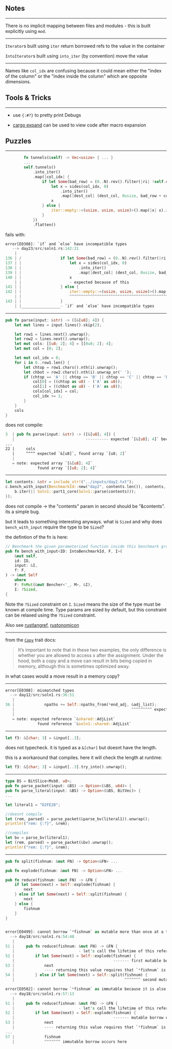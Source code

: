 ##  Notes
---

There is no implicit mapping between files and modules - this is built explicitly using `mod`.

---

`Iterator`s built using `iter` return borrowed refs to the value in the container
 
`IntoIterator`s built using `into_iter` (by convention) move the value

---

Names like `col_idx` are confusing because it could mean either the "index of the column" or the "index inside the column" which are opposite dimensions.

## Tools & Tricks
---

- use `{:#?}` to pretty print Debugs

- [cargo expand](https://github.com/dtolnay/cargo-expand) can be used to view code after macro expansion

## Puzzles


___
```rust
        fn tunnels(&self) -> Vec<usize> { ... }
        ...
        self.tunnels()
            .into_iter()
            .map(|col_idx| {
                if let Some(bad_row) = (0..N).rev().filter(|ri| !self.correct_pos(col_idx, *ri)).next() {
                    let x = sides(col_idx, 0)
                        .into_iter()
                        .map(|dest_col| (dest_col, 0usize, bad_row + col_idx - dest_col));
                    x
                } else {
                    iter::empty::<(usize, usize, usize)>().map(|x| x).into_iter()
                }
            })
            .flatten()
```

fails with:
```rust
error[E0308]: `if` and `else` have incompatible types
   --> day23/src/soln1.rs:142:21
    |
136 | /                 if let Some(bad_row) = (0..N).rev().filter(|ri| !self.correct_pos(col_idx, *ri)).next() {
137 | |                     let x = sides(col_idx, 0)
138 | |                         .into_iter()
139 | |                         .map(|dest_col| (dest_col, 0usize, bad_row + col_idx - dest_col));
140 | |                     x
    | |                     - expected because of this
141 | |                 } else {
142 | |                     iter::empty::<(usize, usize, usize)>().map(|x| x).into_iter()
    | |                     ^^^^^^^^^^^^^^^^^^^^^^^^^^^^^^^^^^^^^^^^^^^^^^^^^^^^^^^^^^^^^ expected struct `std::vec::IntoIter`, found struct `std::iter::Empty`
143 | |                 }
    | |_________________- `if` and `else` have incompatible types
```

----

```rust
pub fn parse(input: &str) -> ([&[u8]; 4]) {
    let mut lines = input.lines().skip(2);

    let row1 = lines.next().unwrap();
    let row2 = lines.next().unwrap();
    let mut cols: [[u8; 2]; 4] = [[0u8; 2]; 4];
    let mut col = [0; 2];

    let mut col_idx = 0;
    for i in 0..row1.len() {
        let chtop = row1.chars().nth(i).unwrap();
        let chbot = row2.chars().nth(i).unwrap_or(' ');
        if (chtop == 'A' || chtop == 'B' || chtop == 'C' || chtop == 'D') {
            col[0] = ((chtop as u8) - ('A' as u8));
            col[1] = ((chbot as u8) - ('A' as u8));
            cols[col_idx] = col;
            col_idx += 1;
        }
    }
    cols
}
``` 

does not compile:

```rust
3  | pub fn parse(input: &str) -> ([&[u8]; 4]) {
   |                               ---------- expected `[&[u8]; 4]` because of return type
...
22 |     cols
   |     ^^^^ expected `&[u8]`, found array `[u8; 2]`
   |
   = note: expected array `[&[u8]; 4]`
              found array `[[u8; 2]; 4]`
```              

----
```rust
let contents: &str = include_str!("../inputs/day2.txt");
c.bench_with_input(BenchmarkId::new("day2", contents.len()), contents, |b, c| {
    b.iter(|| Soln1::part1_core(Soln1::parse(contents)));
});
```

does not compile -> the "contents" param in second should be "&contents". its a simple bug. 

but it leads to something interesting anyways. what is `Sized` and why does `bench_with_input` require the type to be `Sized`?

the defintion of the fn is here:

```rust
// Benchmark the given parameterized function inside this benchmark group.
pub fn bench_with_input<ID: IntoBenchmarkId, F, I>(
    &mut self,
    id: ID,
    input: &I,
    f: F,
) -> &mut Self
    where
    F: FnMut(&mut Bencher<'_, M>, &I),
    I: ?Sized,
{
```

Note the `?Sized` constraint on `I`. `Sized` means the size of the type must be known at compile time. Type params are sized by default, but this constraint can be relaxed using the `?Sized` constraint. 

Also see [rustlangref](https://doc.rust-lang.org/reference/special-types-and-traits.html?highlight=Sized#sized), [rustonomicon](https://doc.rust-lang.org/nomicon/exotic-sizes.html?highlight=Sized#zero-sized-types-zsts)

-----

from the [`Copy`](https://doc.rust-lang.org/std/marker/trait.Copy.html) trait docs:   

> It’s important to note that in these two examples, the only difference is whether you are allowed to access x after the assignment. Under the hood, both a copy and a move can result in bits being copied in memory, although this is sometimes optimized away.

in what cases would a move result in a memory copy?

-------

```rust
error[E0308]: mismatched types
  --> day12/src/soln1.rs:36:51
   |
36 |             npaths += Self::npaths_from(*end_adj, &adj_list);
   |                                                   ^^^^^^^^^ expected struct `shared::AdjList`, found struct `soln1::shared::AdjList`
   |
   = note: expected reference `&shared::AdjList`
              found reference `&soln1::shared::AdjList`
```

----

```rust
let f3: &[char; 3] = &input[..3];
```

does not typecheck. it is typed as a `&[char]` but doesnt have the length.

this is a workaround that compiles. here it will check the length at runtime:

```rust
let f3: &[char; 3] = &input[..3].try_into().unwrap();
```

----


```rust
type BS = BitSlice<Msb0, u8>;
pub fn parse_packet(input: &BS) -> Option<(&BS, u64)> {
pub fn parse_literal(input: &BS) -> Option<(&BS, BitVec)> {
...

let literal1 = "D2FE28";

//doesnt compile
let (rem, parsed) = parse_packet(&parse_bv(literal1)).unwrap();
println!("rem: {:?}", &rem); 

//compiles
let bv = parse_bv(literal1);
let (rem, parsed) = parse_packet(&bv).unwrap();
println!("rem: {:?}", &rem); 
```


----

```rust
pub fn split(fishnum: &mut FN) -> Option<&FN> ...

pub fn explode(fishnum: &mut FN) -> Option<&FN> ...

pub fn reduce(fishnum: &mut FN) -> &FN {
    if let Some(next) = Self::explode(fishnum) {
        next
    } else if let Some(next) = Self::split(fishnum) {
        next
    } else {
        fishnum
    }
}


error[E0499]: cannot borrow `*fishnum` as mutable more than once at a time
  --> day18/src/soln1.rs:54:48
   |
51 |     pub fn reduce(fishnum: &mut FN) -> &FN {
   |                            - let's call the lifetime of this reference `'1`
52 |         if let Some(next) = Self::explode(fishnum) {
   |                                           ------- first mutable borrow occurs here
53 |             next
   |             ---- returning this value requires that `*fishnum` is borrowed for `'1`
54 |         } else if let Some(next) = Self::split(fishnum) {
   |                                                ^^^^^^^ second mutable borrow occurs here

error[E0502]: cannot borrow `*fishnum` as immutable because it is also borrowed as mutable
  --> day18/src/soln1.rs:57:13
   |
51 |     pub fn reduce(fishnum: &mut FN) -> &FN {
   |                            - let's call the lifetime of this reference `'1`
52 |         if let Some(next) = Self::explode(fishnum) {
   |                                           ------- mutable borrow occurs here
53 |             next
   |             ---- returning this value requires that `*fishnum` is borrowed for `'1`
...
57 |             fishnum
   |             ^^^^^^^ immutable borrow occurs here
```
